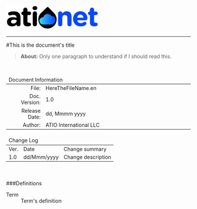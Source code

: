 ![ATIONET](Content/Images/ATIOnetLogo_250x70.png) 

***

#This is the document's title
> **About:** Only one paragraph to understand if I should read this.	

</br>

<table>
	<thead>
		<tr>
			<td colspan="2" class="tablehead">Document Information</td>
		</tr>
	</thead>
	<tfoot>
		<td colspan="2"> </td>
	</tfoot>
	<tbody>
		<tr>
			<td width="20%" class="rowhead" align="right">File:</td>
			<td>HereTheFileName.en</td>
		</tr>
		<tr>
			<td align="right">Doc. Version:</td>
			<td>1.0</td>
		</tr>
		<tr>
			<td align="right">Release Date:</td>
			<td>dd, Mmmm yyyy</td>
		</tr>
		<tr>
			<td align="right">Author:</td>
			<td>ATIO International LLC</td>
		</tr>
	</tbody>
</table>

<table>
     <thead>
          <tr>
          	<td colspan="3">Change Log</td>
          </tr>
     </thead>
     <tfoot>
          <td colspan="3"> </td>
     </tfoot>
     <tbody>
        <tr>
          	<td>Ver.</td>
            <td>Date</td>
            <td>Change summary</td>
        </tr>
        <!-- Insert a table row like this for each version -->
        <tr>
          	<td>1.0</td>
          	<td>dd/Mmm/yyyy</td>
          	<td>Change description</td>
        </tr>
        <!-- End of version table row -->
     </tbody>
</table>
</br>

<!--###Table of Content -->


<!-- Optional Terms & Definition section -->
        
###Definitions	

<dl>
  <dt>Term</dt>
  <dd>Term's definition</dd>
</dl>

<!-- Content starts here -->


